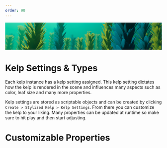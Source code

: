 ```yaml
---
order: 90
---
```


![](../images/main-banner.png)

# Kelp Settings & Types

Each kelp instance has a kelp setting assigned. This kelp setting dictates how the kelp is rendered in the scene and influences many aspects such as color, leaf size and many more properties.

Kelp settings are stored as scriptable objects and can be created by clicking `Create > Stylized Kelp > Kelp Settings`. From there you can customize the kelp to your liking. Many properties can be updated at runtime so make sure to hit play and then start adjusting.

# Customizable Properties
